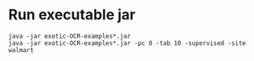 # Run executable jar

    java -jar exotic-OCR-examples*.jar
    java -jar exotic-OCR-examples*.jar -pc 8 -tab 10 -supervised -site walmart
